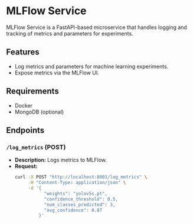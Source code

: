 # MLFlow Service

MLFlow Service is a FastAPI-based microservice that handles logging and tracking of metrics and parameters for experiments.

## Features

- Log metrics and parameters for machine learning experiments.
- Expose metrics via the MLFlow UI.

## Requirements

- Docker
- MongoDB (optional)

## Endpoints

### `/log_metrics` (POST)
- **Description:** Logs metrics to MLFlow.
- **Request:**
  ```bash
  curl -X POST "http://localhost:8001/log_metrics" \
       -H "Content-Type: application/json" \
       -d '{
             "weights": "yolov5s.pt",
             "confidence_threshold": 0.5,
             "num_classes_predicted": 3,
             "avg_confidence": 0.87
           }'
